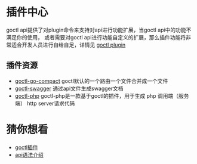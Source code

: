 # 插件中心
goctl api提供了对plugin命令来支持对api进行功能扩展，当goctl api中的功能不满足你的使用，
或者需要对goctl api进行功能自定义的扩展，那么插件功能将非常适合开发人员进行自给自足，详情见
[goctl plugin](goctl-plugin.md)

## 插件资源
* [goctl-go-compact](https://github.com/zeromicro/goctl-go-compact)
  goctl默认的一个路由一个文件合并成一个文件
* [goctl-swagger](https://github.com/zeromicro/goctl-swagger)
  通过api文件生成swagger文档
* [goctl-php](https://github.com/zeromicro/goctl-php)
  goctl-php是一款基于goctl的插件，用于生成 php 调用端（服务端） http server请求代码
  
# 猜你想看
* [goctl插件](goctl-plugin.md)
* [api语法介绍](api-grammar.md)